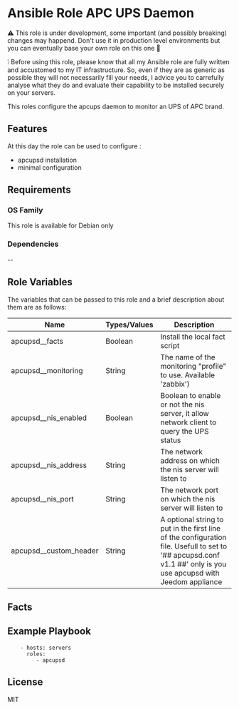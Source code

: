 Ansible Role APC UPS Daemon
=========

:warning: This role is under development, some important (and possibly breaking) changes may happend. Don't use it in production level environments but you can eventually base your own role on this one :hammer:

:grey_exclamation: Before using this role, please know that all my Ansible role are fully written and accustomed to my IT infrastructure. So, even if they are as generic as possible they will not necessarily fill your needs, I advice you to carrefully analyse what they do and evaluate their capability to be installed securely on your servers.

This roles configure the apcups daemon to monitor an UPS of APC brand.

## Features

At this day the role can be used to configure :

  * apcupsd installation
  * minimal configuration

## Requirements

### OS Family

This role is available for Debian only

### Dependencies

--


## Role Variables

The variables that can be passed to this role and a brief description about them are as follows:

| Name                   | Types/Values | Description                                                                                                                                               |
| -----------------------| -------------|---------------------------------------------------------------------------------------------------------------------------------------------------------- |
| apcupsd__facts         | Boolean | Install the local fact script                                                                                                                                  |
| apcupsd__monitoring    | String  | The name of the monitoring "profile" to use. Available 'zabbix')                                                                                               |
| apcupsd__nis_enabled   | Boolean | Boolean to enable or not the nis server, it allow network client to query the UPS status                                                                       |
| apcupsd__nis_address   | String  | The network address on which the nis server will listen to                                                                                                     |
| apcupsd__nis_port      | String  | The network port on which the nis server will listen to                                                                                                        |
| apcupsd__custom_header | String  | A optional string to put in the first line of the configuration file. Usefull to set to '## apcupsd.conf v1.1 ##' only is you use apcupsd with Jeedom appliance|

## Facts


## Example Playbook



```
    - hosts: servers
      roles:
         - apcupsd
```


## License

MIT